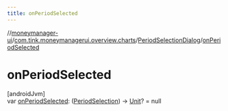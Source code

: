 ```yaml
---
title: onPeriodSelected
---
```

//[moneymanager-ui](../../../index.html)/[com.tink.moneymanagerui.overview.charts](../index.html)/[PeriodSelectionDialog](index.html)/[onPeriodSelected](on-period-selected.html)



# onPeriodSelected



[androidJvm]\
var [onPeriodSelected](on-period-selected.html): ([PeriodSelection](../-period-selection/index.html)) -&gt; [Unit](https://kotlinlang.org/api/latest/jvm/stdlib/kotlin/-unit/index.html)? = null




